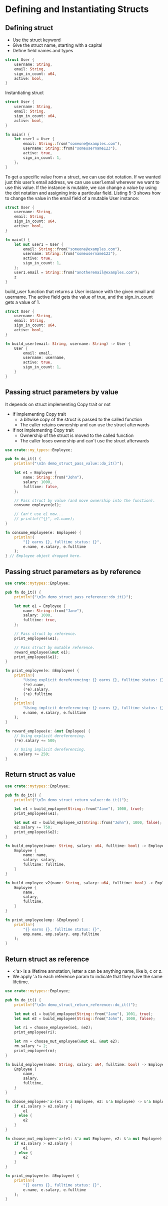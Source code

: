 # Defining and Instantiating Structs

## Defining struct

* Use the struct keyword
* Give the struct name, starting with a capital
* Define field names and types

```rust
struct User {
    username: String,
    email: String,
    sign_in_count: u64,
    active: bool,
}
```

Instantiating struct

```rust
struct User {
    username: String,
    email: String,
    sign_in_count: u64,
    active: bool,
}

fn main() {
    let user1 = User {
        email: String::from("someone@examples.com"),
        username: String::from("someusername123"),
        active: true,
        sign_in_count: 1,
    };
}

```

To get a specific value from a struct, we can use dot notation. If we wanted just this user’s email address, we can use
user1.email wherever we want to use this value. If the instance is mutable, we can change a value by using the dot
notation and assigning into a particular field. Listing 5-3 shows how to change the value in the email field of a
mutable User instance:

```rust
struct User {
    username: String,
    email: String,
    sign_in_count: u64,
    active: bool,
}

fn main() {
    let mut user1 = User {
        email: String::from("someone@examples.com"),
        username: String::from("someusername123"),
        active: true,
        sign_in_count: 1,
    };
    user1.email = String::from("anotheremail@examples.com");
    z
}

```

build_user function that returns a User instance with the given email and username. The active field gets the value of
true, and the sign_in_count gets a value of 1.

```rust
struct User {
    username: String,
    email: String,
    sign_in_count: u64,
    active: bool,
}

fn build_user(email: String, username: String) -> User {
    User {
        email: email,
        username: username,
        active: true,
        sign_in_count: 1,
    }
}
```

## Passing struct parameters by value

It depends on struct implementing Copy trait or not

* if implementing Copy trait
    * a bitwise copy of the struct is passed to the called function
    * The caller retains ownership and can use the struct afterwards
* if not implementing Copy trait
    * Ownership of the struct is moved to the called function
    * The caller loses ownership and can't use the struct afterwards

```rust
use crate::my_types::Employee;

pub fn do_it() {
    println!("\nIn demo_struct_pass_value::do_it()");

    let e1 = Employee {
        name: String::from("John"),
        salary: 1000,
        fulltime: false,
    };

    // Pass struct by value (and move ownership into the function).
    consume_employee(e1);

    // Can't use e1 now...
    // println!("{}", e1.name);
}

fn consume_employee(e: Employee) {
    println!(
        "{} earns {}, fulltime status: {}",
        e.name, e.salary, e.fulltime
    );
} // Employee object dropped here.
```

## Passing struct parameters as by reference

```rust
use crate::mytypes::Employee;

pub fn do_it() {
    println!("\nIn demo_struct_pass_reference::do_it()");

    let mut e1 = Employee {
        name: String::from("Jane"),
        salary: 1000,
        fulltime: true,
    };

    // Pass struct by reference.
    print_employee(&e1);

    // Pass struct by mutable reference.
    reward_employee(&mut e1);
    print_employee(&e1);
}

fn print_employee(e: &Employee) {
    println!(
        "Using explicit dereferencing: {} earns {}, fulltime status: {}",
        (*e).name,
        (*e).salary,
        (*e).fulltime
    );
    println!(
        "Using implicit dereferencing: {} earns {}, fulltime status: {}",
        e.name, e.salary, e.fulltime
    );
}

fn reward_employee(e: &mut Employee) {
    // Using explicit dereferencing.
    (*e).salary += 500;

    // Using implicit dereferencing.
    e.salary += 250;
}
```

## Return struct as value

```rust
use crate::mytypes::Employee;

pub fn do_it() {
    println!("\nIn demo_struct_return_value::do_it()");

    let e1 = build_employee(String::from("Jane"), 1000, true);
    print_employee(&e1);

    let mut e2 = build_employee_v2(String::from("John"), 1000, false);
    e2.salary += 750;
    print_employee(&e2);
}

fn build_employee(name: String, salary: u64, fulltime: bool) -> Employee {
    Employee {
        name: name,
        salary: salary,
        fulltime: fulltime,
    }
}

fn build_employee_v2(name: String, salary: u64, fulltime: bool) -> Employee {
    Employee {
        name,
        salary,
        fulltime,
    }
}

fn print_employee(emp: &Employee) {
    println!(
        "{} earns {}, fulltime status: {}",
        emp.name, emp.salary, emp.fulltime
    );
}
```

## Return struct as reference

* <'a> is a lifetime annotation, letter a can be anything name, like b, c or z.
* We apply 'a to each reference param to indicate that they have the same lifetime.

```rust
use crate::mytypes::Employee;

pub fn do_it() {
    println!("\nIn demo_struct_return_reference::do_it()");

    let mut e1 = build_employee(String::from("Jane"), 1001, true);
    let mut e2 = build_employee(String::from("John"), 1000, false);

    let ri = choose_employee(&e1, &e2);
    print_employee(ri);

    let rm = choose_mut_employee(&mut e1, &mut e2);
    rm.salary *= 2;
    print_employee(rm);
}

fn build_employee(name: String, salary: u64, fulltime: bool) -> Employee {
    Employee {
        name,
        salary,
        fulltime,
    }
}

fn choose_employee<'a>(e1: &'a Employee, e2: &'a Employee) -> &'a Employee {
    if e1.salary > e2.salary {
        e1
    } else {
        e2
    }
}

fn choose_mut_employee<'a>(e1: &'a mut Employee, e2: &'a mut Employee) -> &'a mut Employee {
    if e1.salary > e2.salary {
        e1
    } else {
        e2
    }
}

fn print_employee(e: &Employee) {
    println!(
        "{} earns {}, fulltime status: {}",
        e.name, e.salary, e.fulltime
    );
} 
```



